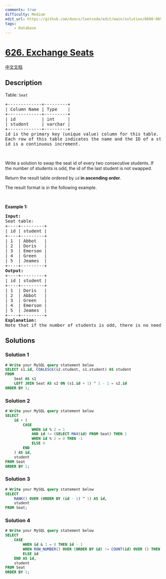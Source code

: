 ```yaml
---
comments: true
difficulty: Medium
edit_url: https://github.com/doocs/leetcode/edit/main/solution/0600-0699/0626.Exchange%20Seats/README_EN.md
tags:
    - Database
---
```


<!-- problem:start -->

# [626. Exchange Seats](https://leetcode.com/problems/exchange-seats)

[中文文档](/solution/0600-0699/0626.Exchange%20Seats/README.md)

## Description

<p>Table: <code>Seat</code></p>

<pre>
+-------------+---------+
| Column Name | Type    |
+-------------+---------+
| id          | int     |
| student     | varchar |
+-------------+---------+
id is the primary key (unique value) column for this table.
Each row of this table indicates the name and the ID of a student.
id is a continuous increment.
</pre>

<p>&nbsp;</p>

<p>Write a solution to swap the seat id of every two consecutive students. If the number of students is odd, the id of the last student is not swapped.</p>

<p>Return the result table ordered by <code>id</code> <strong>in ascending order</strong>.</p>

<p>The result format is in the following example.</p>

<p>&nbsp;</p>
<p><strong class="example">Example 1:</strong></p>

<pre>
<strong>Input:</strong> 
Seat table:
+----+---------+
| id | student |
+----+---------+
| 1  | Abbot   |
| 2  | Doris   |
| 3  | Emerson |
| 4  | Green   |
| 5  | Jeames  |
+----+---------+
<strong>Output:</strong> 
+----+---------+
| id | student |
+----+---------+
| 1  | Doris   |
| 2  | Abbot   |
| 3  | Green   |
| 4  | Emerson |
| 5  | Jeames  |
+----+---------+
<strong>Explanation:</strong> 
Note that if the number of students is odd, there is no need to change the last one&#39;s seat.
</pre>

## Solutions

<!-- solution:start -->

### Solution 1

<!-- tabs:start -->

```sql
# Write your MySQL query statement below
SELECT s1.id, COALESCE(s2.student, s1.student) AS student
FROM
    Seat AS s1
    LEFT JOIN Seat AS s2 ON (s1.id + 1) ^ 1 - 1 = s2.id
ORDER BY 1;
```

<!-- tabs:end -->

<!-- solution:end -->

<!-- solution:start -->

### Solution 2

<!-- tabs:start -->

```sql
# Write your MySQL query statement below
SELECT
    id + (
        CASE
            WHEN id % 2 = 1
            AND id != (SELECT MAX(id) FROM Seat) THEN 1
            WHEN id % 2 = 0 THEN -1
            ELSE 0
        END
    ) AS id,
    student
FROM Seat
ORDER BY 1;
```

<!-- tabs:end -->

<!-- solution:end -->

<!-- solution:start -->

### Solution 3

<!-- tabs:start -->

```sql
# Write your MySQL query statement below
SELECT
    RANK() OVER (ORDER BY (id - 1) ^ 1) AS id,
    student
FROM Seat;
```

<!-- tabs:end -->

<!-- solution:end -->

<!-- solution:start -->

### Solution 4

<!-- tabs:start -->

```sql
# Write your MySQL query statement below
SELECT
    CASE
        WHEN id & 1 = 0 THEN id - 1
        WHEN ROW_NUMBER() OVER (ORDER BY id) != COUNT(id) OVER () THEN id + 1
        ELSE id
    END AS id,
    student
FROM Seat
ORDER BY 1;
```

<!-- tabs:end -->

<!-- solution:end -->

<!-- problem:end -->
